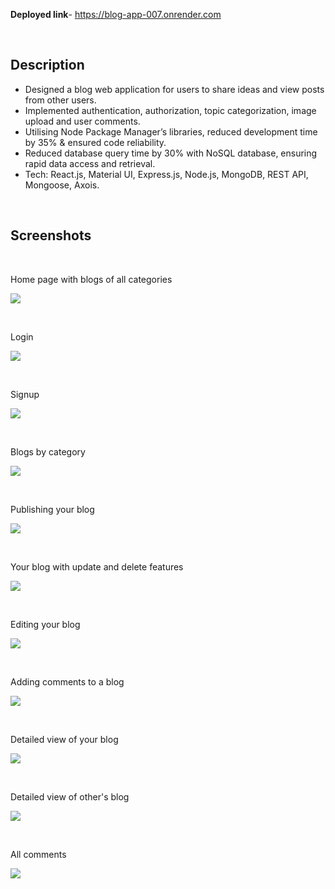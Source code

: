 **Deployed link**- https://blog-app-007.onrender.com 

<br>

## Description

- Designed a blog web application for users to share ideas and view posts from other users. 
- Implemented authentication, authorization, topic categorization, image upload and user comments.
- Utilising Node Package Manager’s libraries, reduced development time by 35% & ensured code reliability. 
- Reduced database query time by 30% with NoSQL database, ensuring rapid data access and retrieval. 
- Tech: React.js, Material UI, Express.js, Node.js, MongoDB, REST API, Mongoose, Axois.

<br>

## Screenshots

<br>

Home page with blogs of all categories

![](https://github.com/yashverma03/blog-app/assets/94443269/4adfef4e-24df-40d2-aef0-eb35cf784da3)

<br>

Login

![](https://github.com/yashverma03/blog-app/assets/94443269/64a95472-dbe9-4021-aaf8-c8b8910979bd)

<br>

Signup 

![](https://github.com/yashverma03/blog-app/assets/94443269/92e60f2c-32d7-46c8-a375-d9a67c983a56)

<br>

Blogs by category

![](https://github.com/yashverma03/blog-app/assets/94443269/370b904c-ba2b-4f99-9a30-76552b339892)

<br>

Publishing your blog

![](https://github.com/yashverma03/blog-app/assets/94443269/a4191672-7cc3-4cf8-83d3-f10450a6a0c0)

<br>

Your blog with update and delete features

![](https://github.com/yashverma03/blog-app/assets/94443269/804aa973-9178-43fc-815c-2246c76b9acc)

<br>

Editing your blog

![](https://github.com/yashverma03/blog-app/assets/94443269/6405e67c-f992-4200-9dc6-bb9ba3448101)

<br>

Adding comments to a blog

![](https://github.com/yashverma03/blog-app/assets/94443269/aca930dc-702d-44c6-9554-693e5beb9b45)

<br>

Detailed view of your blog

![](https://github.com/yashverma03/blog-app/assets/94443269/a70d5bab-1a90-44a2-8333-a83aef30fe1d)

<br>

Detailed view of other's blog

![](https://github.com/yashverma03/blog-app/assets/94443269/c44f36b1-ca0c-49eb-bd5a-f3684aabc5ea)

<br>

All comments

![](https://github.com/yashverma03/blog-app/assets/94443269/06e870a2-8a50-438f-9cc2-d4cb5f806765)
